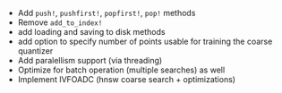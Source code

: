 - Add `push!`, `pushfirst!`, `popfirst!`, `pop!` methods
- Remove `add_to_index!`
- add loading and saving to disk methods
- add option to specify number of points usable for training the coarse quantizer
- Add paralellism support (via threading)
- Optimize for batch operation (multiple searches) as well
- Implement IVFOADC (hnsw coarse search + optimizations)

